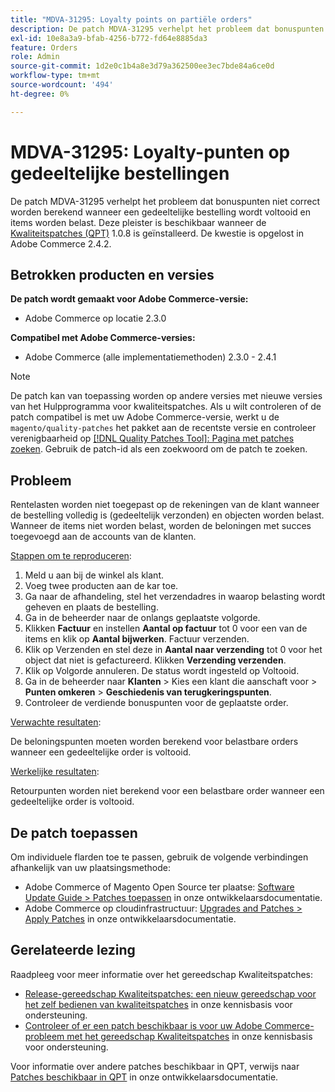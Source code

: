 ```yaml
---
title: "MDVA-31295: Loyalty points on partiële orders"
description: De patch MDVA-31295 verhelpt het probleem dat bonuspunten niet correct worden berekend wanneer een gedeeltelijke bestelling wordt voltooid en items worden belast. Deze patch is beschikbaar wanneer [Quality Patches Tool (QPT)] (/help/announcements/adobe-commerce-announcements/magento-quality-patches-released-new-tool-to-self-serve-quality-patches.md) 1.0.8 is geïnstalleerd. De kwestie is opgelost in Adobe Commerce 2.4.2.
exl-id: 10e8a3a9-bfab-4256-b772-fd64e8885da3
feature: Orders
role: Admin
source-git-commit: 1d2e0c1b4a8e3d79a362500ee3ec7bde84a6ce0d
workflow-type: tm+mt
source-wordcount: '494'
ht-degree: 0%

---
```


# MDVA-31295: Loyalty-punten op gedeeltelijke bestellingen

De patch MDVA-31295 verhelpt het probleem dat bonuspunten niet correct worden berekend wanneer een gedeeltelijke bestelling wordt voltooid en items worden belast. Deze pleister is beschikbaar wanneer de [Kwaliteitspatches (QPT)](/help/announcements/adobe-commerce-announcements/magento-quality-patches-released-new-tool-to-self-serve-quality-patches.md) 1.0.8 is geïnstalleerd. De kwestie is opgelost in Adobe Commerce 2.4.2.

## Betrokken producten en versies

**De patch wordt gemaakt voor Adobe Commerce-versie:**

* Adobe Commerce op locatie 2.3.0

**Compatibel met Adobe Commerce-versies:**

* Adobe Commerce (alle implementatiemethoden) 2.3.0 - 2.4.1

>[!NOTE]
>
>De patch kan van toepassing worden op andere versies met nieuwe versies van het Hulpprogramma voor kwaliteitspatches. Als u wilt controleren of de patch compatibel is met uw Adobe Commerce-versie, werkt u de `magento/quality-patches` het pakket aan de recentste versie en controleer verenigbaarheid op [[!DNL Quality Patches Tool]: Pagina met patches zoeken](https://devdocs.magento.com/quality-patches/tool.html#patch-grid). Gebruik de patch-id als een zoekwoord om de patch te zoeken.

## Probleem

Rentelasten worden niet toegepast op de rekeningen van de klant wanneer de bestelling volledig is (gedeeltelijk verzonden) en objecten worden belast. Wanneer de items niet worden belast, worden de beloningen met succes toegevoegd aan de accounts van de klanten.

<u>Stappen om te reproduceren</u>:

1. Meld u aan bij de winkel als klant.
1. Voeg twee producten aan de kar toe.
1. Ga naar de afhandeling, stel het verzendadres in waarop belasting wordt geheven en plaats de bestelling.
1. Ga in de beheerder naar de onlangs geplaatste volgorde.
1. Klikken **Factuur** en instellen **Aantal op factuur** tot 0 voor een van de items en klik op **Aantal bijwerken**. Factuur verzenden.
1. Klik op Verzenden en stel deze in **Aantal naar verzending** tot 0 voor het object dat niet is gefactureerd. Klikken **Verzending verzenden**.
1. Klik op Volgorde annuleren. De status wordt ingesteld op Voltooid.
1. Ga in de beheerder naar **Klanten** > Kies een klant die aanschaft voor > **Punten omkeren** > **Geschiedenis van terugkeringspunten**.
1. Controleer de verdiende bonuspunten voor de geplaatste order.

<u>Verwachte resultaten</u>:

De beloningspunten moeten worden berekend voor belastbare orders wanneer een gedeeltelijke order is voltooid.

<u>Werkelijke resultaten</u>:

Retourpunten worden niet berekend voor een belastbare order wanneer een gedeeltelijke order is voltooid.

## De patch toepassen

Om individuele flarden toe te passen, gebruik de volgende verbindingen afhankelijk van uw plaatsingsmethode:

* Adobe Commerce of Magento Open Source ter plaatse: [Software Update Guide > Patches toepassen](https://devdocs.magento.com/guides/v2.4/comp-mgr/patching/mqp.html) in onze ontwikkelaarsdocumentatie.
* Adobe Commerce op cloudinfrastructuur: [Upgrades and Patches > Apply Patches](https://devdocs.magento.com/cloud/project/project-patch.html) in onze ontwikkelaarsdocumentatie.

## Gerelateerde lezing

Raadpleeg voor meer informatie over het gereedschap Kwaliteitspatches:

* [Release-gereedschap Kwaliteitspatches: een nieuw gereedschap voor het zelf bedienen van kwaliteitspatches](/help/announcements/adobe-commerce-announcements/magento-quality-patches-released-new-tool-to-self-serve-quality-patches.md) in onze kennisbasis voor ondersteuning.
* [Controleer of er een patch beschikbaar is voor uw Adobe Commerce-probleem met het gereedschap Kwaliteitspatches](/help/support-tools/patches-available-in-qpt-tool/check-patch-for-magento-issue-with-magento-quality-patches.md) in onze kennisbasis voor ondersteuning.

Voor informatie over andere patches beschikbaar in QPT, verwijs naar [Patches beschikbaar in QPT](https://devdocs.magento.com/quality-patches/tool.html#patch-grid) in onze ontwikkelaarsdocumentatie.
